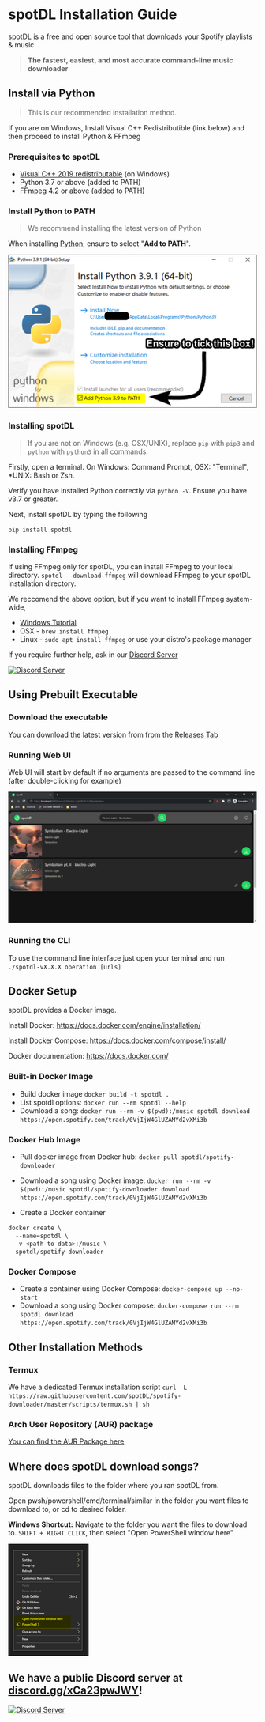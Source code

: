 # spotDL Installation Guide

spotDL is a free and open source tool that downloads your Spotify playlists & music

> **The fastest, easiest, and most accurate command-line music downloader**

## Install via Python

> This is our recommended installation method.

If you are on Windows, Install Visual C++ Redistributible (link below) and then proceed to
install Python & FFmpeg

### Prerequisites to spotDL

- [Visual C++ 2019 redistributable](https://docs.microsoft.com/en-us/cpp/windows/latest-supported-vc-redist?view=msvc-170#visual-studio-2015-2017-2019-and-2022)
  (on Windows)
- Python 3.7 or above (added to PATH)
- FFmpeg 4.2 or above (added to PATH)

### Install Python to PATH

> We recommend installing the latest version of Python

When installing [Python](https://python.org/), ensure to select "**Add to PATH**".

![Add to PATH Image](images/ADD_TO_PATH.png)

### Installing spotDL

> If you are not on Windows (e.g. OSX/UNIX), replace `pip` with `pip3` and `python` with
> `python3` in all commands.

Firstly, open a terminal. On Windows: Command Prompt, OSX: "Terminal", \*UNIX: Bash or Zsh.

Verify you have installed Python correctly via `python -V`. Ensure you have v3.7 or greater.

Next, install spotDL by typing the following

```shell
pip install spotdl
```

### Installing FFmpeg

If using FFmpeg only for spotDL, you can install FFmpeg to your local directory.
`spotdl --download-ffmpeg` will download FFmpeg to your spotDL installation directory.

We reccomend the above option, but if you want to install FFmpeg system-wide,

- [Windows Tutorial](https://windowsloop.com/install-ffmpeg-windows-10/)
- OSX - `brew install ffmpeg`
- Linux - `sudo apt install ffmpeg` or use your distro's package manager

If you require further help, ask in our [Discord Server](https://discord.gg/xCa23pwJWY)

[![Discord Server](https://img.shields.io/discord/771628785447337985?color=7289da&label=DISCORD&style=for-the-badge)](https://discord.gg/xCa23pwJWY)

## Using Prebuilt Executable

### Download the executable

You can download the latest version from from the
[Releases Tab](https://github.com/spotDL/spotify-downloader/releases)

### Running Web UI

Web UI will start by default if no arguments are passed to the command line (after
double-clicking for example)

![Web UI](images/WEB_UI.png)

### Running the CLI

To use the command line interface just open your terminal and run
`./spotdl-vX.X.X operation [urls]`

## Docker Setup

spotDL provides a Docker image.

Install Docker: <https://docs.docker.com/engine/installation/>

Install Docker Compose: <https://docs.docker.com/compose/install/>

Docker documentation: <https://docs.docker.com/>

### Built-in Docker Image

- Build docker image `docker build -t spotdl .`
- List spotdl options: `docker run --rm spotdl --help`
- Download a song:
  `docker run --rm -v $(pwd):/music spotdl download https://open.spotify.com/track/0VjIjW4GlUZAMYd2vXMi3b`

### Docker Hub Image

- Pull docker image from Docker hub: `docker pull spotdl/spotify-downloader`

- Download a song using Docker image:
  `docker run --rm -v $(pwd):/music spotdl/spotify-downloader download https://open.spotify.com/track/0VjIjW4GlUZAMYd2vXMi3b`

- Create a Docker container

```
docker create \
  --name=spotdl \
  -v <path to data>:/music \
  spotdl/spotify-downloader
```

### Docker Compose

- Create a container using Docker Compose: `docker-compose up --no-start`
- Download a song using Docker compose:
  `docker-compose run --rm spotdl download https://open.spotify.com/track/0VjIjW4GlUZAMYd2vXMi3b`

## Other Installation Methods

### Termux

We have a dedicated Termux installation script
`curl -L https://raw.githubusercontent.com/spotDL/spotify-downloader/master/scripts/termux.sh | sh`

### Arch User Repository (AUR) package

[You can find the AUR Package here](https://aur.archlinux.org/packages/python-spotdl)

## Where does spotDL download songs?

spotDL downloads files to the folder where you ran spotDL from.

Open pwsh/powershell/cmd/terminal/similar in the folder you want files to download to, or cd to
desired folder.

**Windows Shortcut:** Navigate to the folder you want the files to download to.
`SHIFT + RIGHT CLICK`, then select "Open PowerShell window here"

![Windows PWSH](images/POWERSHELL.png)

## We have a public Discord server at **[discord.gg/xCa23pwJWY](https://discord.gg/xCa23pwJWY)!**

[![Discord Server](https://img.shields.io/discord/771628785447337985?color=7289da&label=DISCORD&style=for-the-badge)](https://discord.gg/xCa23pwJWY)
